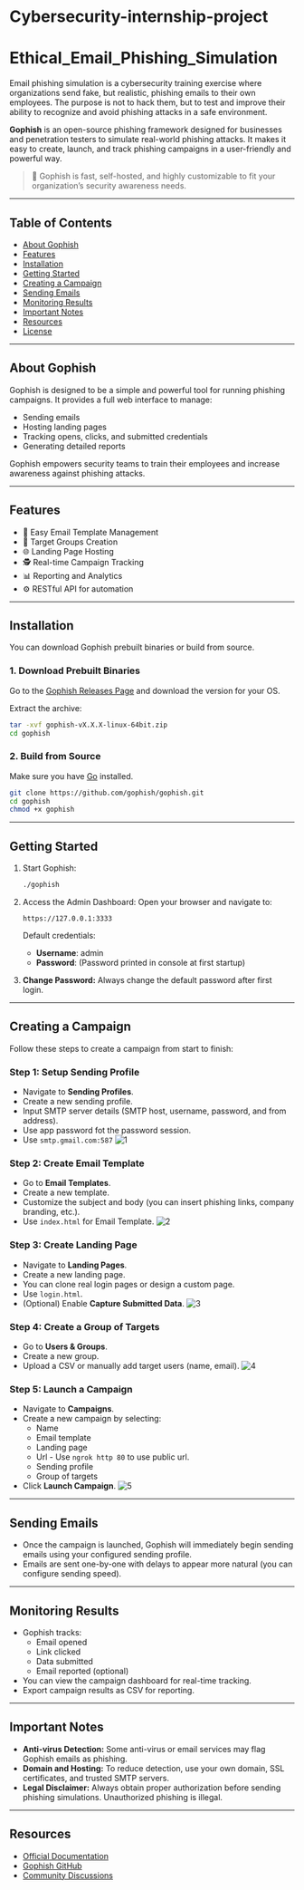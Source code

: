 # Cybersecurity-internship-project
# Ethical_Email_Phishing_Simulation
Email phishing simulation is a cybersecurity training exercise where organizations send fake, but realistic, phishing emails to their own employees. The purpose is not to hack them, but to test and improve their ability to recognize and avoid phishing attacks in a safe environment.

**Gophish** is an open-source phishing framework designed for businesses and penetration testers to simulate real-world phishing attacks. It makes it easy to create, launch, and track phishing campaigns in a user-friendly and powerful way.

> 🚀 Gophish is fast, self-hosted, and highly customizable to fit your organization’s security awareness needs.

---

## Table of Contents

- [About Gophish](#about-gophish)
- [Features](#features)
- [Installation](#installation)
- [Getting Started](#getting-started)
- [Creating a Campaign](#creating-a-campaign)
- [Sending Emails](#sending-emails)
- [Monitoring Results](#monitoring-results)
- [Important Notes](#important-notes)
- [Resources](#resources)
- [License](#license)

---

## About Gophish

Gophish is designed to be a simple and powerful tool for running phishing campaigns. It provides a full web interface to manage:
- Sending emails
- Hosting landing pages
- Tracking opens, clicks, and submitted credentials
- Generating detailed reports

Gophish empowers security teams to train their employees and increase awareness against phishing attacks.

---

## Features

- 📧 Easy Email Template Management
- 🎯 Target Groups Creation
- 🌐 Landing Page Hosting
- 🕵️ Real-time Campaign Tracking
- 📊 Reporting and Analytics
- ⚙️ RESTful API for automation

---

## Installation

You can download Gophish prebuilt binaries or build from source.

### 1. Download Prebuilt Binaries
Go to the [Gophish Releases Page](https://github.com/gophish/gophish/releases) and download the version for your OS.

Extract the archive:
```bash
tar -xvf gophish-vX.X.X-linux-64bit.zip
cd gophish
```

### 2. Build from Source
Make sure you have [Go](https://golang.org/) installed.

```bash
git clone https://github.com/gophish/gophish.git
cd gophish
chmod +x gophish
```

---

## Getting Started

1. Start Gophish:
   ```bash
   ./gophish
   ```
2. Access the Admin Dashboard:
   Open your browser and navigate to:
   ```
   https://127.0.0.1:3333
   ```
   Default credentials:
   - **Username**: admin
   - **Password**: (Password printed in console at first startup)

3. **Change Password:** Always change the default password after first login.

---

## Creating a Campaign

Follow these steps to create a campaign from start to finish:

### Step 1: Setup Sending Profile
- Navigate to **Sending Profiles**.
- Create a new sending profile.
- Input SMTP server details (SMTP host, username, password, and from address).
- Use app password fot the password session.
- Use `smtp.gmail.com:587`
![1](https://github.com/user-attachments/assets/6dc824c3-576f-4956-927c-8a7f1822e5a5)

### Step 2: Create Email Template
- Go to **Email Templates**.
- Create a new template.
- Customize the subject and body (you can insert phishing links, company branding, etc.).
- Use `index.html` for Email Template.
![2](https://github.com/user-attachments/assets/f65aa51a-8817-476f-a5fc-b2b6cf469950)

### Step 3: Create Landing Page
- Navigate to **Landing Pages**.
- Create a new landing page.
- You can clone real login pages or design a custom page.
- Use `login.html`.
- (Optional) Enable **Capture Submitted Data**.
![3](https://github.com/user-attachments/assets/a8ba62c1-9c4e-4c5e-8b49-2b053856651b)


### Step 4: Create a Group of Targets
- Go to **Users & Groups**.
- Create a new group.
- Upload a CSV or manually add target users (name, email).
![4](https://github.com/user-attachments/assets/1853f79b-1e36-4de6-b83c-936d9b2ccd12)


### Step 5: Launch a Campaign
- Navigate to **Campaigns**.
- Create a new campaign by selecting:
  - Name
  - Email template
  - Landing page
  - Url - Use `ngrok http 80` to use public url.
  - Sending profile
  - Group of targets
- Click **Launch Campaign**.
![5](https://github.com/user-attachments/assets/2664e294-2198-4761-b202-3722d53e0529)

---

## Sending Emails

- Once the campaign is launched, Gophish will immediately begin sending emails using your configured sending profile.
- Emails are sent one-by-one with delays to appear more natural (you can configure sending speed).

---

## Monitoring Results

- Gophish tracks:
  - Email opened
  - Link clicked
  - Data submitted
  - Email reported (optional)
- You can view the campaign dashboard for real-time tracking.
- Export campaign results as CSV for reporting.

---

## Important Notes

- **Anti-virus Detection:** Some anti-virus or email services may flag Gophish emails as phishing.
- **Domain and Hosting:** To reduce detection, use your own domain, SSL certificates, and trusted SMTP servers.
- **Legal Disclaimer:** Always obtain proper authorization before sending phishing simulations. Unauthorized phishing is illegal.

---

## Resources

- [Official Documentation](https://docs.getgophish.com/)
- [Gophish GitHub](https://github.com/gophish/gophish)
- [Community Discussions](https://github.com/gophish/gophish/discussions)
